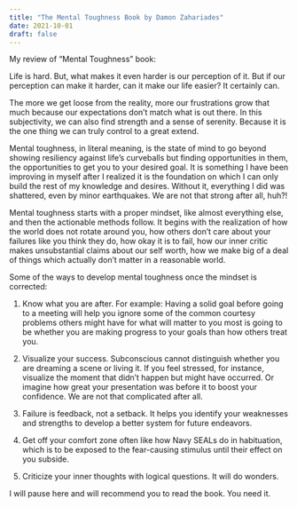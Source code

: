 ```yaml
---
title: "The Mental Toughness Book by Damon Zahariades"
date: 2021-10-01
draft: false
---
```


My review of “Mental Toughness” book:

Life is hard. But, what makes it even harder is our perception of it. But if our perception can make it harder, can it make our life easier? It certainly can.

The more we get loose from the reality, more our frustrations grow that much because our expectations don’t match what is out there. In this subjectivity, we can also find strength and a sense of serenity. Because it is the one thing we can truly control to a great extend.

Mental toughness, in literal meaning, is the state of mind to go beyond showing resiliency against life’s curveballs but finding opportunities in them, the opportunities to get you to your desired goal. It is something I have been improving in myself after I realized it is the foundation on which I can only build the rest of my knowledge and desires. Without it, everything I did was shattered, even by minor earthquakes. We are not that strong after all, huh?!

Mental toughness starts with a proper mindset, like almost everything else, and then the actionable methods follow. It begins with the realization of how the world does not rotate around you, how others don’t care about your failures like you think they do, how okay it is to fail, how our inner critic makes unsubstantial claims about our self worth, how we make big of a deal of things which actually don’t matter in a reasonable world.

Some of the ways to develop mental toughness once the mindset is corrected:

1. Know what you are after. For example: Having a solid goal before going to a meeting will help you ignore some of the common courtesy problems others might have for what will matter to you most is going to be whether you are making progress to your goals than how others treat you.

2. Visualize your success. Subconscious cannot distinguish whether you are dreaming a scene or living it. If you feel stressed, for instance, visualize the moment that didn’t happen but might have occurred. Or imagine how great your presentation was before it to boost your confidence. We are not that complicated after all.

3. Failure is feedback, not a setback. It helps you identify your weaknesses and strengths to develop a better system for future endeavors.

4. Get off your comfort zone often like how Navy SEALs do in habituation, which is to be exposed to the fear-causing stimulus until their effect on you subside.

5. Criticize your inner thoughts with logical questions. It will do wonders.

I will pause here and will recommend you to read the book. You need it.